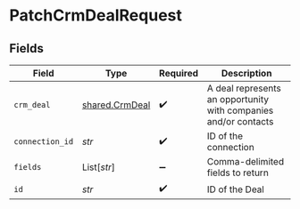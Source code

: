 # PatchCrmDealRequest


## Fields

| Field                                                           | Type                                                            | Required                                                        | Description                                                     |
| --------------------------------------------------------------- | --------------------------------------------------------------- | --------------------------------------------------------------- | --------------------------------------------------------------- |
| `crm_deal`                                                      | [shared.CrmDeal](../../models/shared/crmdeal.md)                | :heavy_check_mark:                                              | A deal represents an opportunity with companies and/or contacts |
| `connection_id`                                                 | *str*                                                           | :heavy_check_mark:                                              | ID of the connection                                            |
| `fields`                                                        | List[*str*]                                                     | :heavy_minus_sign:                                              | Comma-delimited fields to return                                |
| `id`                                                            | *str*                                                           | :heavy_check_mark:                                              | ID of the Deal                                                  |
